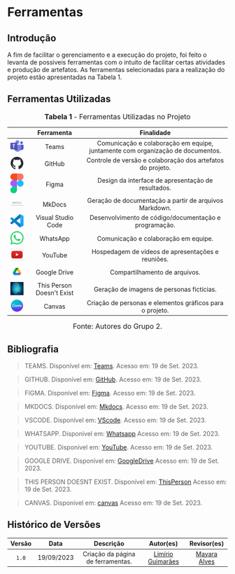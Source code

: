 # Ferramentas

## Introdução

A fim de facilitar o gerenciamento e a execução do projeto, foi feito o levanta de possiveis ferramentas com o intuito de facilitar certas atividades e produção de artefatos. As ferramentas selecionadas para a realização do projeto estão apresentadas na Tabela 1.

## Ferramentas Utilizadas

<font size="3"><p style="text-align: center"><b>Tabela 1</b> - Ferramentas Utilizadas no Projeto</p></font>

|                                                                                                                           |        Ferramenta         |                               Finalidade                               |
| :-----------------------------------------------------------------------------------------------------------------------: | :-----------------------: | :--------------------------------------------------------------------: |
|              <img src="../assets/teams.png" alt="Teams" width=75px>           |           Teams           |       Comunicação e colaboração em equipe, juntamente com organização de documentos.                      |                  
|            <img src="../assets/github.png" alt="Github" width=75px>           |          GitHub           |  Controle de versão e colaboração dos artefatos do projeto.                   |
|                      <img src="../assets/figma.png" alt="Figma" width=75px>                   |           Figma            |     Design da interface de apresentação de resultados.                    |
|                          <img src="../assets/mkdocs.png" alt="Mkdocs" width=75px>                                              |          MkDocs           |                  Geração de documentação a partir de arquivos Markdown.                              |
|                <img src="../assets/vscode.png" alt="Vscode" width=75px>            |    Visual Studio Code     |                 Desenvolvimento de código/documentação e programação.                            |
|                     <img src="../assets/whatsapp.png" alt="Whatsapp" width=75px>            |         WhatsApp          |             Comunicação e colaboração em equipe.                         |
|                      <img src="../assets/youtube.jpg" alt="Youtube" width=75px>              |          YouTube          |                    Hospedagem de vídeos de apresentações e reuniões.                               |
|                  <img src="../assets/gdrive.png" alt="Google Drive" width=75px>         |       Google Drive        |                     Compartilhamento de arquivos.                      |
| <img src="../assets/thispersondoesntexist.png" alt="This Person Doesnt exist" width=75px>  | This Person Doesn't Exist |              Geração de imagens de personas fictícias.               |
| <img src="../assets/canvas.jpg" alt="Canvas" width=75px>  | Canvas |              Criação de personas e elementos gráficos para o projeto.               |

<font size="3"><p style="text-align: center">Fonte: Autores do Grupo 2.</p></font>

## Bibliografia

>TEAMS. Disponível em: [Teams](https://www.microsoft.com/pt-br/microsoft-teams/log-in). Acesso em: 19 de Set. 2023.

>GITHUB. Disponível em: [GitHub](https://github.com). Acesso em: 19 de Set. 2023.

>FIGMA. Disponível em: [Figma](https://www.figma.com/). Acesso em: 19 de Set. 2023.

>MKDOCS. Disponível em: [Mkdocs](https://www.mkdocs.org/). Acesso em: 19 de Set. 2023.

>VSCODE. Disponível em: [VScode](https://code.visualstudio.com/). Acesso em: 19 de Set. 2023.

>WHATSAPP. Disponível em: [Whatsapp](https://web.whatsapp.com/) Acesso em: 19 de Set. 2023.

>YOUTUBE. Disponível em: [YouTube](https://youtube.com). Acesso em: 19 de Set. 2023.

>GOOGLE DRIVE. Disponível em: [GoogleDrive](https://drive.google.com/drive/) Acesso em: 19 de Set. 2023.

>THIS PERSON DOESNT EXIST. Disponível em: [ThisPerson](https://this-person-does-not-exist.com/en) Acesso em: 19 de Set. 2023.

>CANVAS. Disponível em: [canvas](https://www.canva.com/pt_br/logos/) Acesso em: 19 de Set. 2023.





## Histórico de Versões

| Versão  |    Data    |                        Descrição                        |                                             Autor(es)                                             |                  Revisor(es)                   |
| :-----: | :--------: | :-----------------------------------------------------: | :-----------------------------------------------------------------------------------------------: | :--------------------------------------------: |
|  `1.0`  | 19/09/2023 |            Criação da página de ferramentas.            | [Limírio Guimarães](https://github.com/LimirioGuimaraes)  | [Mayara Alves](https://github.com/Mayara-tech) |

